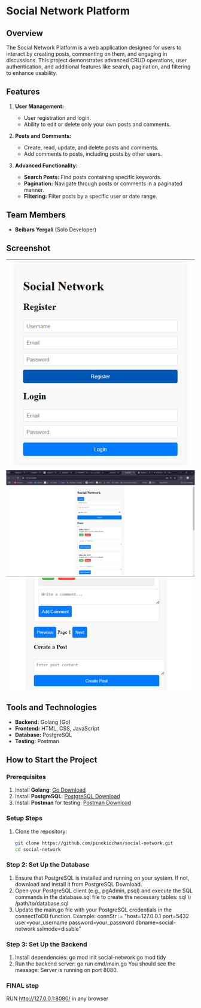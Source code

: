 # Social Network Platform

## **Overview**
The Social Network Platform is a web application designed for users to interact by creating posts, commenting on them, and engaging in discussions. This project demonstrates advanced CRUD operations, user authentication, and additional features like search, pagination, and filtering to enhance usability.

## **Features**
1. **User Management:**
   - User registration and login.
   - Ability to edit or delete only your own posts and comments.

2. **Posts and Comments:**
   - Create, read, update, and delete posts and comments.
   - Add comments to posts, including posts by other users.

3. **Advanced Functionality:**
   - **Search Posts:** Find posts containing specific keywords.
   - **Pagination:** Navigate through posts or comments in a paginated manner.
   - **Filtering:** Filter posts by a specific user or date range.

## **Team Members**
- **Beibars Yergali** (Solo Developer)

## **Screenshot**
![Login](./img/Login.jpg)
![Main Page](./img/main.jpg)
![Lower part](./img/footerjpg.jpg)

## **Tools and Technologies**
- **Backend:** Golang (Go)
- **Frontend:** HTML, CSS, JavaScript
- **Database:** PostgreSQL
- **Testing:** Postman

## **How to Start the Project**

### **Prerequisites**
1. Install **Golang**: [Go Download](https://golang.org/dl/)
2. Install **PostgreSQL**: [PostgreSQL Download](https://www.postgresql.org/download/)
3. Install **Postman** for testing: [Postman Download](https://www.postman.com/)

### **Setup Steps**
1. Clone the repository:
   ```bash
   git clone https://github.com/pinokiochan/social-network.git
   cd social-network
### Step 2: Set Up the Database
1. Ensure that PostgreSQL is installed and running on your system. If not, download and install it from PostgreSQL Download.
2. Open your PostgreSQL client (e.g., pgAdmin, psql) and execute the SQL commands in the database.sql file to create the necessary tables:
sql
\i /path/to/database.sql
3. Update the main.go file with your PostgreSQL credentials in the connectToDB function. Example:
connStr := "host=127.0.0.1 port=5432 user=your_username password=your_password dbname=social-network sslmode=disable"
### Step 3: Set Up the Backend
1. Install dependencies:
go mod init social-network
go mod tidy
2. Run the backend server:
go run cmd/main.go
You should see the message: Server is running on port 8080.
### FINAL step
RUN http://127.0.0.1:8080/ in any browser



